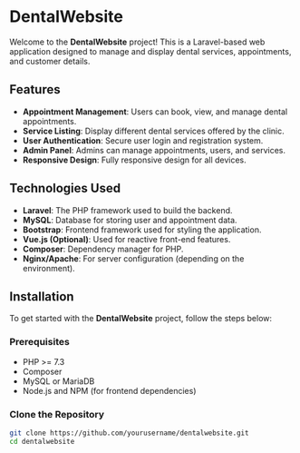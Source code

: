 # DentalWebsite

Welcome to the **DentalWebsite** project! This is a Laravel-based web application designed to manage and display dental services, appointments, and customer details.

## Features

- **Appointment Management**: Users can book, view, and manage dental appointments.
- **Service Listing**: Display different dental services offered by the clinic.
- **User Authentication**: Secure user login and registration system.
- **Admin Panel**: Admins can manage appointments, users, and services.
- **Responsive Design**: Fully responsive design for all devices.

## Technologies Used

- **Laravel**: The PHP framework used to build the backend.
- **MySQL**: Database for storing user and appointment data.
- **Bootstrap**: Frontend framework used for styling the application.
- **Vue.js (Optional)**: Used for reactive front-end features.
- **Composer**: Dependency manager for PHP.
- **Nginx/Apache**: For server configuration (depending on the environment).

## Installation

To get started with the **DentalWebsite** project, follow the steps below:

### Prerequisites

- PHP >= 7.3
- Composer
- MySQL or MariaDB
- Node.js and NPM (for frontend dependencies)

### Clone the Repository

```bash
git clone https://github.com/yourusername/dentalwebsite.git
cd dentalwebsite
